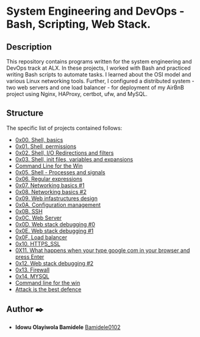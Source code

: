 # System Engineering and DevOps - Bash, Scripting, Web Stack. <!--/Web Stack Debugging, Networking & Security, CI/CD -->

## Description
This repository contains programs written for the system engineering and DevOps
track at ALX. In these projects, I worked with Bash and practiced
writing Bash scripts to automate tasks. I learned about the OSI model and
various Linux networking tools. Further, I configured a distributed system -
two web servers and one load balancer - for deployment of my AirBnB project
using Nginx, HAProxy, certbot, ufw, and MySQL.

## Structure
The specific list of projects
contained follows:

* [0x00. Shell, basics](./0x00-shell_basics)
* [0x01. Shell, permissions](./0x01-shell_permissions)
* [0x02. Shell, I/O Redirections and filters](./0x02-shell_redirections)
* [0x03. Shell, init files, variables and expansions](./0x03-shell_variables_expansions)
* [Command Line for the Win](./command_line_for_the_win)
* [0x05. Shell - Processes and signals](./0x05-processes_and_signals/)
* [0x06. Regular expressions](./0x06-regular_expressions)
* [0x07. Networking basics #1](./0x07-networking_basics)
* [0x08. Networking basics #2](./0x08-networking_basics_2)
* [0x09. Web infastructures design](./0x09-web_infrastructure_design)
* [0x0A. Configuration management](./0x0A-configuration_management)
* [0x0B. SSH](./0x0B-ssh)
* [0x0C. Web Server](./0x0C-web_server)
* [0x0D. Web stack debugging #0](./0x0D-web_stack_debugging_0/)
* [0x0E. Web stack debugging #1](./0x0E-web_stack_debugging_1/)
* [0x0F. Load balancer](./0x0F-load_balancer/)
* [0x10. HTTPS_SSL](./0x10-https_ssl/)
* [0X11. What happens when your type google com in your browser and press Enter](./0x11-what_happens_when_your_type_google_com_in_your_browser_and_press_enter/)
* [0x12. Web stack debugging #2](./0x12-web_stack_debugging_2/)
* [0x13. Firewall](./0x13-firewall/)
* [0x14. MYSQL](./0x14-mysql/)
* [Command line for the win](./command_line_for_the_win/)
* [Attack is the best defence](./attack_is_the_best_defense/)

## Author :black_nib:

* __Idowu Olayiwola Bamidele__ [Bamidele0102](https://github.com/Bamidele0102)

